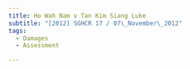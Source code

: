 ```yaml
---
title: Ho Wah Nam v Tan Kim Siang Luke
subtitle: "[2012] SGHCR 17 / 07\_November\_2012"
tags:
  - Damages
  - Assessment

---
```


